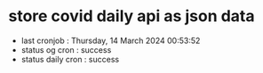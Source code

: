 # store covid daily api as json data

- last cronjob : Thursday, 14 March 2024 00:53:52
- status og cron : success
- status daily cron : success
      
      